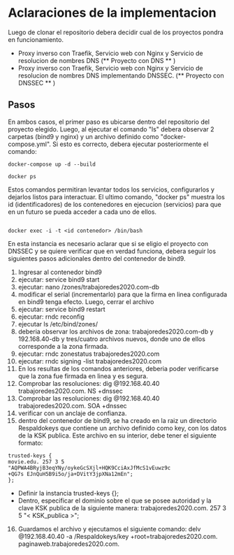 # Aclaraciones de la implementacion

Luego de clonar el repositorio debera decidir cual de los proyectos pondra en funcionamiento.

* Proxy inverso con Traefik, Servicio web con Nginx y Servicio de resolucion de nombres DNS (** Proyecto con DNS ** )
* Proxy inverso con Traefik, Servicio web con Nginx y Servicio de resolucion de nombres DNS implementando DNSSEC. (** Proyecto con DNSSEC ** )

## Pasos

En ambos casos, el primer paso es ubicarse dentro del repositorio del proyecto elegido. Luego, al ejecutar el comando "ls" debera observar 2 carpetas (bind9 y nginx) y un archivo definido como "docker-compose.yml". Si esto es correcto, debera ejecutar posteriormente el comando: 

~~~
docker-compose up -d --build

docker ps
~~~
Estos comandos permitiran levantar todos los servicios, configurarlos y dejarlos listos para interactuar. El ultimo comando, "docker ps" muestra los id (identificadores) de los contenedores en ejecucion (servicios) para que en un futuro se pueda acceder a cada uno de ellos.

~~~

docker exec -i -t <id contenedor> /bin/bash

~~~
En esta instancia es necesario aclarar que si se eligio el proyecto con DNSSEC y se quiere verificar que en verdad funciona, debera seguir los siguientes pasos adicionales dentro del contenedor de bind9.

1. Ingresar al contenedor bind9
2. ejecutar: service bind9 start
3. ejecutar: nano /zones/trabajoredes2020.com-db
4. modificar el serial (incrementarlo) para que la firma en linea configurada en bind9 tenga efecto. Luego, cerrar el archivo
5. ejecutar: service bind9 restart
6. ejecutar: rndc reconfig
7. ejecutar ls /etc/bind/zones/
8. deberia observar los archivos de zona: trabajoredes2020.com-db y 192.168.40-db y tres/cuatro archivos nuevos, donde uno de ellos corresponde a la zona firmada.
9. ejecutar: rndc zonestatus trabajoredes2020.com
10. ejecutar: rndc signing -list trabajoredes2020.com
11. En los resultas de los comandos anteriores, deberia poder verificarse que la zona fue firmada en linea y es segura.
12. Comprobar las resoluciones: dig @192.168.40.40 trabajoredes2020.com. NS +dnssec
13. Comprobar las resoluciones: dig @192.168.40.40 trabajoredes2020.com. SOA +dnssec
14. verificar con un anclaje de confianza.
15. dentro del contenedor de bind9, se ha creado en la raiz un directorio Respaldokeys que contiene un archivo definido como key, con los datos de la KSK publica. Este archivo en su interior, debe tener el siguiente formato:

~~~
trusted-keys {
movie.edu. 257 3 5 "AQPWA4BRyjB3eqYNy/oykeGcSXjl+HQK9CciAxJfMcS1vEuwz9c
+QG7s EJnQuH5B9i5o/ja+DVitY3jpXNa12mEn";
};
~~~
* Definir la instancia trusted-keys {};
* Dentro, especificar el dominio sobre el que se posee autoridad y la clave KSK publica de la siguiente manera: trabajoredes2020.com. 257 3 5 "< KSK_publica >";

16. Guardamos el archivo y ejecutamos el siguiente comando: delv @192.168.40.40 -a /Respaldokeys/key +root=trabajoredes2020.com. paginaweb.trabajoredes2020.com.


